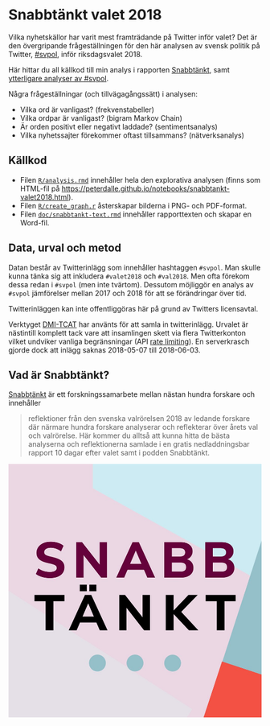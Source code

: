 # Snabbtänkt valet 2018 

Vilka nyhetskällor har varit mest framträdande på Twitter inför valet? Det är den övergripande frågeställningen för den här analysen av svensk politik på Twitter, [#svpol](https://twitter.com/search?q=%23svpol&src=tyah), inför riksdagsvalet 2018.

Här hittar du all källkod till min analys i rapporten [Snabbtänkt](https://www.snabbtankt.se/), samt [ytterligare analyser av #svpol](https://peterdalle.github.io/notebooks/snabbtankt-valet2018.html).

Några frågeställningar (och tillvägagångssätt) i analysen:

- Vilka ord är vanligast? (frekvenstabeller)
- Vilka ordpar är vanligast? (bigram Markov Chain)
- Är orden positivt eller negativt laddade? (sentimentsanalys)
- Vilka nyhetssajter förekommer oftast tillsammans? (nätverksanalys)

## Källkod

- Filen [`R/analysis.rmd`](R/analysis.rmd) innehåller hela den explorativa analysen (finns som HTML-fil på <https://peterdalle.github.io/notebooks/snabbtankt-valet2018.html>).
- Filen [`R/create_graph.r`](R/create_graphs.r) åsterskapar bilderna i PNG- och PDF-format.
- Filen [`doc/snabbtankt-text.rmd`](doc/snabbtankt-text.rmd) innehåller rapporttexten och skapar en Word-fil.

## Data, urval och metod

Datan består av Twitterinlägg som innehåller hashtaggen `#svpol`. Man skulle kunna tänka sig att inkludera `#valet2018` och `#val2018`. Men ofta förekom dessa redan i `#svpol` (men inte tvärtom). Dessutom möjliggör en analys av `#svpol` jämförelser mellan 2017 och 2018 för att se förändringar över tid.

Twitterinläggen kan inte offentliggöras här på grund av Twitters licensavtal.

Verktyget [DMI-TCAT](https://wiki.digitalmethods.net/Dmi/ToolDmiTcat) har använts för att samla in twitterinlägg. Urvalet är nästintill komplett tack vare att insamlingen skett via flera Twitterkonton vilket undviker vanliga begränsningar (API [rate limiting](https://developer.twitter.com/en/docs/basics/rate-limiting.html)). En serverkrasch gjorde dock att inlägg saknas 2018-05-07 till 2018-06-03.

## Vad är Snabbtänkt?

[Snabbtänkt](https://www.snabbtankt.se/) är ett forskningssamarbete mellan nästan hundra forskare och innehåller

> reflektioner från den svenska valrörelsen 2018 av ledande forskare där närmare hundra forskare analyserar och reflekterar över årets val och valrörelse. Här kommer du alltså att kunna hitta de bästa analyserna och reflektionerna samlade i en gratis nedladdningsbar rapport 10 dagar efter valet samt i podden Snabbtänkt.

![Snabbtänkt logo.](snabbtankt-logo.jpg)
